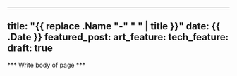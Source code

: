 
---
title: "{{ replace .Name "-" " " | title }}"
date: {{ .Date }}
featured_post:
art_feature:
tech_feature:
draft: true
---

*** Write body of page ***
